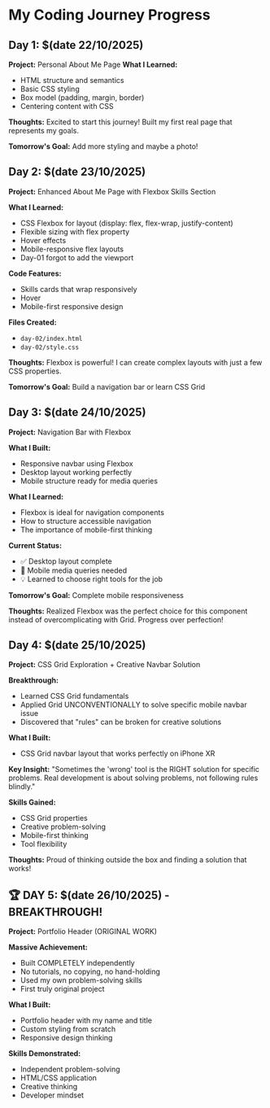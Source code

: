# My Coding Journey Progress

## Day 1: $(date 22/10/2025)
**Project:** Personal About Me Page
**What I Learned:**
- HTML structure and semantics
- Basic CSS styling
- Box model (padding, margin, border)
- Centering content with CSS

**Thoughts:** Excited to start this journey! Built my first real page that represents my goals.

**Tomorrow's Goal:** Add more styling and maybe a photo!
## Day 2: $(date 23/10/2025)
**Project:** Enhanced About Me Page with Flexbox Skills Section

**What I Learned:**
- CSS Flexbox for layout (display: flex, flex-wrap, justify-content)
- Flexible sizing with flex property
- Hover effects
- Mobile-responsive flex layouts
- Day-01 forgot to add the viewport

**Code Features:**
- Skills cards that wrap responsively
- Hover
- Mobile-first responsive design

**Files Created:**
- `day-02/index.html`
- `day-02/style.css`

**Thoughts:** Flexbox is powerful! I can create complex layouts with just a few CSS properties.

**Tomorrow's Goal:** Build a navigation bar or learn CSS Grid

## Day 3: $(date 24/10/2025)
**Project:** Navigation Bar with Flexbox

**What I Built:**
- Responsive navbar using Flexbox
- Desktop layout working perfectly
- Mobile structure ready for media queries

**What I Learned:**
- Flexbox is ideal for navigation components
- How to structure accessible navigation
- The importance of mobile-first thinking

**Current Status:**
- ✅ Desktop layout complete
- 🎯 Mobile media queries needed
- 💡 Learned to choose right tools for the job

**Tomorrow's Goal:** 
Complete mobile responsiveness

**Thoughts:** 
Realized Flexbox was the perfect choice for this component instead of overcomplicating with Grid. Progress over perfection!

## Day 4: $(date 25/10/2025)
**Project:** CSS Grid Exploration + Creative Navbar Solution

**Breakthrough:**
- Learned CSS Grid fundamentals
- Applied Grid UNCONVENTIONALLY to solve specific mobile navbar issue
- Discovered that "rules" can be broken for creative solutions

**What I Built:**
- CSS Grid navbar layout that works perfectly on iPhone XR

**Key Insight:**
"Sometimes the 'wrong' tool is the RIGHT solution for specific problems. 
Real development is about solving problems, not following rules blindly."

**Skills Gained:**
- CSS Grid properties
- Creative problem-solving
- Mobile-first thinking
- Tool flexibility

**Thoughts:**
Proud of thinking outside the box and finding a solution that works!

## 🏆 DAY 5: $(date 26/10/2025) - BREAKTHROUGH!
**Project:** Portfolio Header (ORIGINAL WORK)

**Massive Achievement:**
- Built COMPLETELY independently
- No tutorials, no copying, no hand-holding
- Used my own problem-solving skills
- First truly original project

**What I Built:**
- Portfolio header with my name and title
- Custom styling from scratch
- Responsive design thinking

**Skills Demonstrated:**
- Independent problem-solving
- HTML/CSS application
- Creative thinking
- Developer mindset